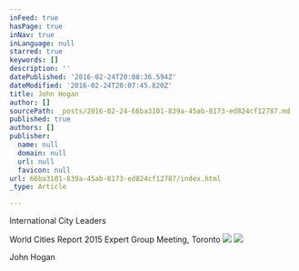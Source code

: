 ```yaml
---
inFeed: true
hasPage: true
inNav: true
inLanguage: null
starred: true
keywords: []
description: ''
datePublished: '2016-02-24T20:08:36.594Z'
dateModified: '2016-02-24T20:07:45.820Z'
title: John Hogan
author: []
sourcePath: _posts/2016-02-24-66ba3101-839a-45ab-8173-ed824cf12787.md
published: true
authors: []
publisher:
  name: null
  domain: null
  url: null
  favicon: null
url: 66ba3101-839a-45ab-8173-ed824cf12787/index.html
_type: Article

---
```

International City Leaders

World Cities Report 2015 Expert Group Meeting, Toronto
![](https://the-grid-user-content.s3-us-west-2.amazonaws.com/452cb05d-7a18-4e69-a1eb-ebc57177b982.JPG)
![](https://the-grid-user-content.s3-us-west-2.amazonaws.com/d1b48eb1-b23c-447e-b18a-8d79da064c9b.JPG)

John Hogan